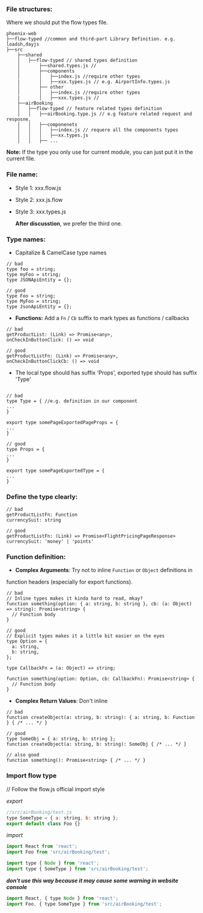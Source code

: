 ### File structures:

Where we should put the flow types file.

```
phoenix-web
├──flow-typed //common and third-part Library Definition. e.g. loadsh,dayjs
├──src
	├──shared
	│	├──flow-typed // shared types definition
	│		├──shared.types.js //
	│		├──components
	│		│	├──index.js //require other types
	|		│	├──xxx.types.js // e.g. AirportInfo.types.js
	│		├── other
	│		│	├──index.js //require other types
	|		│	├──xxx.types.js //
	├──airBooking
	│	├──flow-typed // feature related types definition
	│	│	├──airBooking.type.js // e.g feature related request and resposne,
	│	│	├──componenets
	│	│	│	├──index.js // requere all the components types
	│	│	│	├──xx.types.js
	│	│	├── ...
```

**Note:** If the type you only use for current module, you can just put it in the current file.

### File name:

- Style 1: xxx.flow.js

- Style 2: xxx.js.flow

- Style 3: xxx.types.js

  **After discusstion**, we prefer the third one.

### Type names:

- Capitalize & CamelCase type names

```
// bad
type foo = string;
type myFoo = string;
type JSONApiEntity = {};

// good
type Foo = string;
type MyFoo = string;
type JsonApiEntity = {};
```

- **Functions:** Add a `Fn` / `Cb` suffix to mark types as functions / callbacks

```
// bad
getProductList: (Link) => Promise<any>,
onCheckInButtonClick: () => void

// good
getProductListFn: (Link) => Promise<any>,
onCheckInButtonClickCb: () => void
```

- The local type should has suffix 'Props', exported type should has suffix 'Type'

```

// bad
type Type = { //e.g. definition in our component
...
}

export type somePageExportedPageProps = {
...
}

// good
type Props = {
...
}

export type somePageExportedType = {
...
}

```

### Define the type clearly:

```
// bad
getProductListFn: Function
currencySuit: string

// good
getProductListFn: (Link) => Promise<FlightPricingPageResponse>
currencySuit: 'money' | 'points'
```

###

### Function definition:

- **Complex Arguments**: Try not to inline `Function` or `Object` definitions in

function headers (especially for export functions).

```
// bad
// Inline types makes it kinda hard to read, mkay?
function something(option: { a: string, b: string }, cb: (a: Object) => string): Promise<string> {
  // Function body
}

// good
// Explicit types makes it a little bit easier on the eyes
type Option = {
  a: string,
  b: string,
};

type CallbackFn = (a: Object) => string;

function something(option: Option, cb: CallbackFn): Promise<string> {
  // Function body
}
```

- **Complex Return Values**: Don't inline

```
// bad
function createObject(a: string, b: string): { a: string, b: Function } { /* ... */ }

// good
type SomeObj = { a: string, b: string };
function createObject(a: string, b: string): SomeObj { /* ... */ }

// also good
function something(): Promise<string> { /* ... */ }
```

### Import flow type

// Follow the flow.js official import style

_export_

```javascript
//src/airBooking/test.js
type SomeType = { a: string, b: string };
export default class Foo {}
```

_import_

```javascript
import React from 'react';
import Foo from 'src/airBooking/test';

import type { Node } from 'react';
import type { SomeType } from 'src/airBooking/test';
```

**_don't use this way because it may cause some warning in website console_**

```javascript
import React, { type Node } from 'react';
import Foo, { type SomeType } from 'src/airBooking/test';
```
